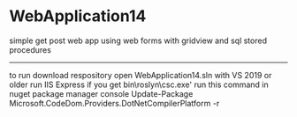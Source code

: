 # WebApplication14
simple get post web app using web forms with gridview and sql stored procedures
********************************************************************************
to run download respository open WebApplication14.sln with VS 2019 or older 
run IIS Express
if you get bin\roslyn\csc.exe' run this command in nuget package manager console 
Update-Package Microsoft.CodeDom.Providers.DotNetCompilerPlatform -r

